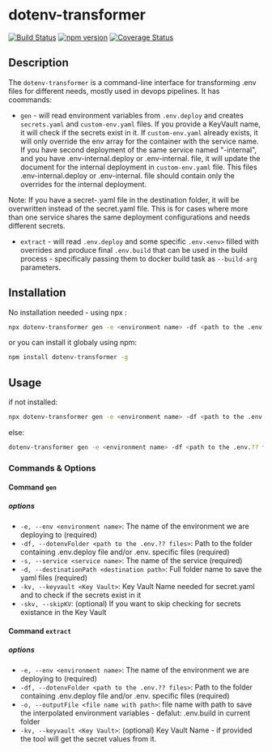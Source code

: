 # dotenv-transformer

[![Build Status](https://travis-ci.org/andrewmclagan/dotenv-transformer.svg?branch=master)](https://travis-ci.org/andrewmclagan/dotenv-transformer)
[![npm version](https://badge.fury.io/js/dotenv-transformer.svg)](https://badge.fury.io/js/dotenv-transformer)
[![Coverage Status](https://coveralls.io/repos/github/andrewmclagan/dotenv-transformer/badge.svg?branch=master)](https://coveralls.io/github/andrewmclagan/dotenv-transformer?branch=master)

## Description

The `dotenv-transformer` is a command-line interface for transforming .env files for different needs, mostly used in devops pipelines.
It has coommands:

- `gen` - will read environment variables from `.env.deploy` and creates `secrets.yaml` and `custom-env.yaml` files. If you provide a KeyVault name, it will check if the secrets exist in it. If `custom-env.yaml` already exists, it will only override the env array for the container with the service name. If you have second deployment of the same service named "<service>-internal", and you have .env-internal.deploy or .env-internal.<env> file, it will update the document for the internal deployment in `custom-env.yaml` file. This files .env-internal.deploy or .env-internal.<env> file should contain only the overrides for the internal deployment.

Note: If you have a secret-<service name>.yaml file in the destination folder, it will be overwritten instead of the secret.yaml file. This is for cases where more than one service shares the same deployment configurations and needs different secrets.

- `extract` - will read `.env.deploy` and some specific `.env.<env>` filled with overrides and produce final `.env.build` that can be used in the build process - specificaly passing them to docker build task as `--build-arg` parameters.

## Installation

No installation needed - using npx :

```bash
npx dotenv-transformer gen -e <environment name> -df <path to the .env.??? files> -s <service name> -d <destination path> -kv <Key Vault> [-skv]
```

or you can install it globaly using npm:

```bash
npm install dotenv-transformer -g
```

## Usage

if not installed:

```bash
npx dotenv-transformer gen -e <environment name> -df <path to the .env.?? files> -s <service name> -d <destination path> -kv <Key Vault> [--skipKV]
```

else:

```bash
dotenv-transformer gen -e <environment name> -df <path to the .env.?? files> -s <service name> -d <destination path> -kv <Key Vault> [--skipKV]
```

### Commands & Options

#### Command `gen`

##### options

- `-e, --env <environment name>`: The name of the environment we are deploying to (required)
- `-df, --dotenvFolder <path to the .env.?? files>`: Path to the folder containing .env.deploy file and/or .env. specific files (required)
- `-s, --service <service name>`: The name of the service (required)
- `-d, --destinationPath <destination path>`: Full folder name to save the yaml files (required)
- `-kv, --keyvault <Key Vault>`: Key Vault Name needed for secret.yaml and to check if the secrets exist in it
- `-skv, --skipKV`: (optional) If you want to skip checking for secrets existance in the Key Vault

#### Command `extract`

##### options

- `-e, --env <environment name>`: The name of the environment we are deploying to (required)
- `-df, --dotenvFolder <path to the .env.?? files>`: Path to the folder containing .env.deploy file and/or .env. specific files (required)
- `-o, --outputFile <file name with path>`: file name with path to save the interpolated environment variables - defalut: .env.build in current folder
- `-kv, --keyvault <Key Vault>`: (optional) Key Vault Name - if provided the tool will get the secret values from it.
